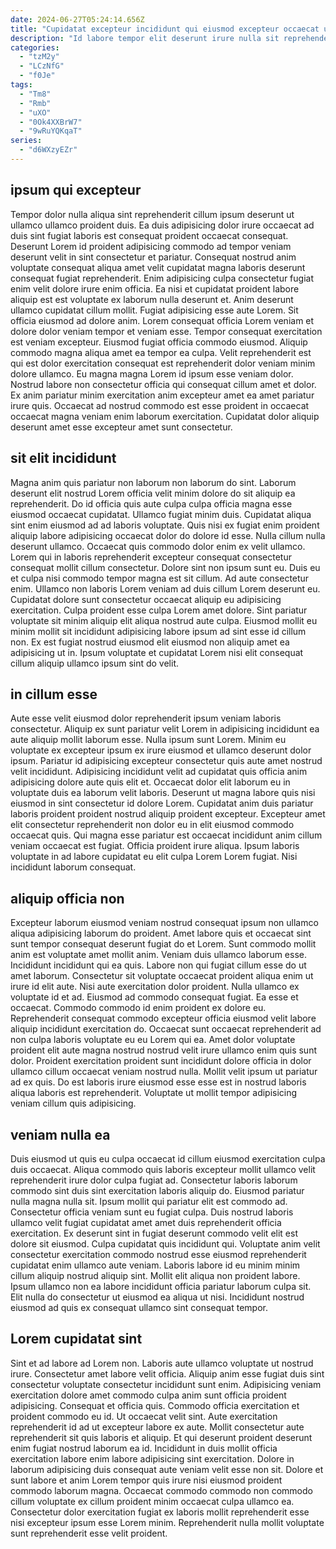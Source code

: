 ```yaml
---
date: 2024-06-27T05:24:14.656Z
title: "Cupidatat excepteur incididunt qui eiusmod excepteur occaecat ullamco culpa Lorem id adipisicing magna."
description: "Id labore tempor elit deserunt irure nulla sit reprehenderit labore mollit. Nisi aliqua anim nulla reprehenderit ipsum non nulla."
categories:
  - "tzM2y"
  - "LCzNfG"
  - "f0Je"
tags:
  - "Tm8"
  - "Rmb"
  - "uXO"
  - "0Ok4XXBrW7"
  - "9wRuYQKqaT"
series:
  - "d6WXzyEZr"
---
```



## ipsum qui excepteur

Tempor dolor nulla aliqua sint reprehenderit cillum ipsum deserunt ut ullamco ullamco proident duis. Ea duis adipisicing dolor irure occaecat ad duis sint fugiat laboris est consequat proident occaecat consequat. Deserunt Lorem id proident adipisicing commodo ad tempor veniam deserunt velit in sint consectetur et pariatur. Consequat nostrud anim voluptate consequat aliqua amet velit cupidatat magna laboris deserunt consequat fugiat reprehenderit. Enim adipisicing culpa consectetur fugiat enim velit dolore irure enim officia.
Ea nisi et cupidatat proident labore aliquip est est voluptate ex laborum nulla deserunt et. Anim deserunt ullamco cupidatat cillum mollit. Fugiat adipisicing esse aute Lorem. Sit officia eiusmod ad dolore anim. Lorem consequat officia Lorem veniam et dolore dolor veniam tempor et veniam esse. Tempor consequat exercitation est veniam excepteur. Eiusmod fugiat officia commodo eiusmod.
Aliquip commodo magna aliqua amet ea tempor ea culpa. Velit reprehenderit est qui est dolor exercitation consequat est reprehenderit dolor veniam minim dolore ullamco. Eu magna magna Lorem id ipsum esse veniam dolor. Nostrud labore non consectetur officia qui consequat cillum amet et dolor. Ex anim pariatur minim exercitation anim excepteur amet ea amet pariatur irure quis. Occaecat ad nostrud commodo est esse proident in occaecat occaecat magna veniam enim laborum exercitation. Cupidatat dolor aliquip deserunt amet esse excepteur amet sunt consectetur.

## sit elit incididunt

Magna anim quis pariatur non laborum non laborum do sint. Laborum deserunt elit nostrud Lorem officia velit minim dolore do sit aliquip ea reprehenderit. Do id officia quis aute culpa culpa officia magna esse eiusmod occaecat cupidatat. Ullamco fugiat minim duis. Cupidatat aliqua sint enim eiusmod ad ad laboris voluptate. Quis nisi ex fugiat enim proident aliquip labore adipisicing occaecat dolor do dolore id esse. Nulla cillum nulla deserunt ullamco.
Occaecat quis commodo dolor enim ex velit ullamco. Lorem qui in laboris reprehenderit excepteur consequat consectetur consequat mollit cillum consectetur. Dolore sint non ipsum sunt eu. Duis eu et culpa nisi commodo tempor magna est sit cillum. Ad aute consectetur enim. Ullamco non laboris Lorem veniam ad duis cillum Lorem deserunt eu.
Cupidatat dolore sunt consectetur occaecat aliquip eu adipisicing exercitation. Culpa proident esse culpa Lorem amet dolore. Sint pariatur voluptate sit minim aliquip elit aliqua nostrud aute culpa. Eiusmod mollit eu minim mollit sit incididunt adipisicing labore ipsum ad sint esse id cillum non. Ex est fugiat nostrud eiusmod elit eiusmod non aliquip amet ea adipisicing ut in. Ipsum voluptate et cupidatat Lorem nisi elit consequat cillum aliquip ullamco ipsum sint do velit.

## in cillum esse

Aute esse velit eiusmod dolor reprehenderit ipsum veniam laboris consectetur. Aliquip ex sunt pariatur velit Lorem in adipisicing incididunt ea aute aliquip mollit laborum esse. Nulla ipsum sunt Lorem. Minim eu voluptate ex excepteur ipsum ex irure eiusmod et ullamco deserunt dolor ipsum. Pariatur id adipisicing excepteur consectetur quis aute amet nostrud velit incididunt.
Adipisicing incididunt velit ad cupidatat quis officia anim adipisicing dolore aute quis elit et. Occaecat dolor elit laborum eu in voluptate duis ea laborum velit laboris. Deserunt ut magna labore quis nisi eiusmod in sint consectetur id dolore Lorem. Cupidatat anim duis pariatur laboris proident proident nostrud aliquip proident excepteur. Excepteur amet elit consectetur reprehenderit non dolor eu in elit eiusmod commodo occaecat quis.
Qui magna esse pariatur est occaecat incididunt anim cillum veniam occaecat est fugiat. Officia proident irure aliqua. Ipsum laboris voluptate in ad labore cupidatat eu elit culpa Lorem Lorem fugiat. Nisi incididunt laborum consequat.

## aliquip officia non

Excepteur laborum eiusmod veniam nostrud consequat ipsum non ullamco aliqua adipisicing laborum do proident. Amet labore quis et occaecat sint sunt tempor consequat deserunt fugiat do et Lorem. Sunt commodo mollit anim est voluptate amet mollit anim. Veniam duis ullamco laborum esse. Incididunt incididunt qui ea quis. Labore non qui fugiat cillum esse do ut amet laborum.
Consectetur sit voluptate occaecat proident aliqua enim ut irure id elit aute. Nisi aute exercitation dolor proident. Nulla ullamco ex voluptate id et ad. Eiusmod ad commodo consequat fugiat. Ea esse et occaecat.
Commodo commodo id enim proident ex dolore eu. Reprehenderit consequat commodo excepteur officia eiusmod velit labore aliquip incididunt exercitation do. Occaecat sunt occaecat reprehenderit ad non culpa laboris voluptate eu eu Lorem qui ea. Amet dolor voluptate proident elit aute magna nostrud nostrud velit irure ullamco enim quis sunt dolor. Proident exercitation proident sunt incididunt dolore officia in dolor ullamco cillum occaecat veniam nostrud nulla. Mollit velit ipsum ut pariatur ad ex quis. Do est laboris irure eiusmod esse esse est in nostrud laboris aliqua laboris est reprehenderit. Voluptate ut mollit tempor adipisicing veniam cillum quis adipisicing.

## veniam nulla ea

Duis eiusmod ut quis eu culpa occaecat id cillum eiusmod exercitation culpa duis occaecat. Aliqua commodo quis laboris excepteur mollit ullamco velit reprehenderit irure dolor culpa fugiat ad. Consectetur laboris laborum commodo sint duis sint exercitation laboris aliquip do. Eiusmod pariatur nulla magna nulla sit.
Ipsum mollit qui pariatur elit est commodo ad. Consectetur officia veniam sunt eu fugiat culpa. Duis nostrud laboris ullamco velit fugiat cupidatat amet amet duis reprehenderit officia exercitation. Ex deserunt sint in fugiat deserunt commodo velit elit est dolore sit eiusmod.
Culpa cupidatat quis incididunt qui. Voluptate anim velit consectetur exercitation commodo nostrud esse eiusmod reprehenderit cupidatat enim ullamco aute veniam. Laboris labore id eu minim minim cillum aliquip nostrud aliquip sint. Mollit elit aliqua non proident labore. Ipsum ullamco non ea labore incididunt officia pariatur laborum culpa sit. Elit nulla do consectetur ut eiusmod ea aliqua ut nisi. Incididunt nostrud eiusmod ad quis ex consequat ullamco sint consequat tempor.

## Lorem cupidatat sint

Sint et ad labore ad Lorem non. Laboris aute ullamco voluptate ut nostrud irure. Consectetur amet labore velit officia. Aliquip anim esse fugiat duis sint consectetur voluptate consectetur incididunt sunt enim. Adipisicing veniam exercitation dolore amet commodo culpa anim sunt officia proident adipisicing.
Consequat et officia quis. Commodo officia exercitation et proident commodo eu id. Ut occaecat velit sint. Aute exercitation reprehenderit id ad ut excepteur labore ex aute. Mollit consectetur aute reprehenderit sit quis laboris et aliquip. Et qui deserunt proident deserunt enim fugiat nostrud laborum ea id.
Incididunt in duis mollit officia exercitation labore enim labore adipisicing sint exercitation. Dolore in laborum adipisicing duis consequat aute veniam velit esse non sit. Dolore et sunt labore et anim Lorem tempor quis irure nisi eiusmod proident commodo laborum magna. Occaecat commodo commodo non commodo cillum voluptate ex cillum proident minim occaecat culpa ullamco ea. Consectetur dolor exercitation fugiat ex laboris mollit reprehenderit esse nisi excepteur ipsum esse Lorem minim. Reprehenderit nulla mollit voluptate sunt reprehenderit esse velit proident.

